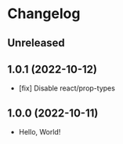 # Changelog

## Unreleased

## 1.0.1 (2022-10-12)

- [fix] Disable react/prop-types

## 1.0.0 (2022-10-11)

- Hello, World!
